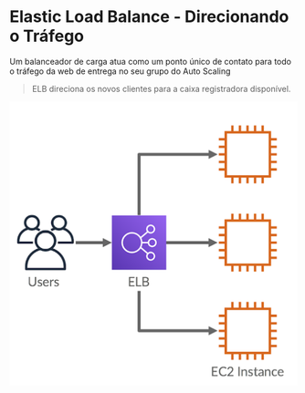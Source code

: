 # Elastic Load Balance - Direcionando o Tráfego
Um balanceador de carga atua como um ponto único de contato para todo o tráfego da web de entrega no seu grupo do Auto Scaling

> ELB direciona os novos clientes para a caixa registradora disponível.

![ELB](../../../_images/Modulo2/ELB.png)

